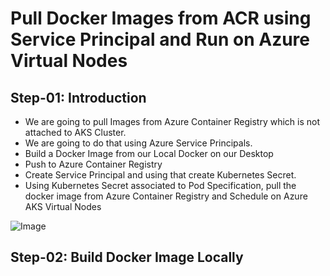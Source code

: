 # Pull Docker Images from ACR using Service Principal and Run on Azure Virtual Nodes
## Step-01: Introduction
- We are going to pull Images from Azure Container Registry which is not attached to AKS Cluster.
- We are going to do that using Azure Service Principals.
- Build a Docker Image from our Local Docker on our Desktop
- Push to Azure Container Registry
- Create Service Principal and using that create Kubernetes Secret.
- Using Kubernetes Secret associated to Pod Specification, pull the docker image from Azure Container Registry and Schedule on Azure AKS Virtual Nodes

![Image](https://stacksimplify.com/course-images/azure-kubernetes-service-and-acr-virtualnodes.png "Azure AKS Kubernetes - Masterclass")

## Step-02: Build Docker Image Locally